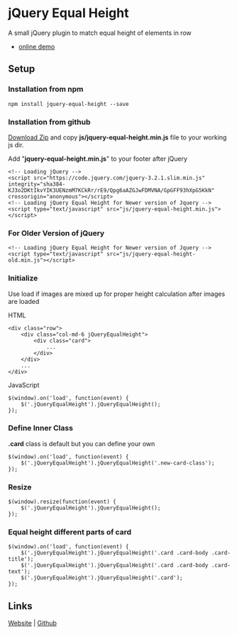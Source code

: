 # jQuery Equal Height

A small jQuery plugin to match equal height of elements in row

- [online demo](https://susonwaiba.github.io/jquery-equal-height/index.html)

## Setup

### Installation from npm
```
npm install jquery-equal-height --save
```

### Installation from github

[Download Zip](https://github.com/susonwaiba/jquery-equal-height/archive/master.zip) and copy **js/jquery-equal-height.min.js** file to your working js dir.

Add "**jquery-equal-height.min.js**" to your footer after jQuery
```
<!-- Loading jQuery -->
<script src="https://code.jquery.com/jquery-3.2.1.slim.min.js" integrity="sha384-KJ3o2DKtIkvYIK3UENzmM7KCkRr/rE9/Qpg6aAZGJwFDMVNA/GpGFF93hXpG5KkN" crossorigin="anonymous"></script>
<!-- Loading jQuery Equal Height for Newer version of Jquery -->
<script type="text/javascript" src="js/jquery-equal-height.min.js"></script>
```

### For Older Version of jQuery

```
<!-- Loading jQuery Equal Height for Newer version of Jquery -->
<script type="text/javascript" src="js/jquery-equal-height-old.min.js"></script>
```

### Initialize

Use load if images are mixed up for proper height calculation after images are loaded

HTML
```
<div class="row">
	<div class="col-md-6 jQueryEqualHeight">
		<div class="card">
			...
		</div>
	</div>
	...
</div>
```

JavaScript
```
$(window).on('load', function(event) {
    $('.jQueryEqualHeight').jQueryEqualHeight();
});
```

### Define Inner Class
**.card** class is default but you can define your own

```
$(window).on('load', function(event) {
    $('.jQueryEqualHeight').jQueryEqualHeight('.new-card-class');
});
```

### Resize

```
$(window).resize(function(event) {
    $('.jQueryEqualHeight').jQueryEqualHeight();
});
```

### Equal height different parts of card

```
$(window).on('load', function(event) {
    $('.jQueryEqualHeight').jQueryEqualHeight('.card .card-body .card-title');
    $('.jQueryEqualHeight').jQueryEqualHeight('.card .card-body .card-text');
    $('.jQueryEqualHeight').jQueryEqualHeight('.card');
});
```

## Links
[Website](http://susonwaiba.com) | [Github](https://github.com/susonwaiba)
